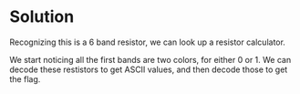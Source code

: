 # Solution

Recognizing this is a 6 band resistor, we can look up a resistor calculator. 

We start noticing all the first bands are two colors, for either 0 or 1. We can decode these restistors to get ASCII values, and then decode those to get the flag. 